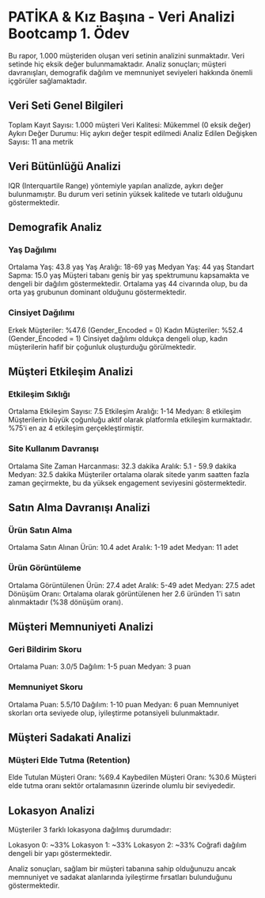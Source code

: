 # PATİKA & Kız Başına - Veri Analizi Bootcamp 1. Ödev

Bu rapor, 1.000 müşteriden oluşan veri setinin analizini sunmaktadır. Veri setinde hiç eksik değer bulunmamaktadır. 
Analiz sonuçları; müşteri davranışları, demografik dağılım ve memnuniyet seviyeleri hakkında önemli içgörüler sağlamaktadır.

## Veri Seti Genel Bilgileri

Toplam Kayıt Sayısı: 1.000 müşteri
Veri Kalitesi: Mükemmel (0 eksik değer)
Aykırı Değer Durumu: Hiç aykırı değer tespit edilmedi
Analiz Edilen Değişken Sayısı: 11 ana metrik

## Veri Bütünlüğü Analizi

IQR (Interquartile Range) yöntemiyle yapılan analizde, aykırı değer bulunmamıştır. Bu durum veri setinin yüksek kalitede ve tutarlı olduğunu göstermektedir.

## Demografik Analiz

### Yaş Dağılımı

Ortalama Yaş: 43.8 yaş
Yaş Aralığı: 18-69 yaş
Medyan Yaş: 44 yaş
Standart Sapma: 15.0 yaş
Müşteri tabanı geniş bir yaş spektrumunu kapsamakta ve dengeli bir dağılım göstermektedir. Ortalama yaş 44 civarında olup, bu da orta yaş grubunun dominant olduğunu göstermektedir.

### Cinsiyet Dağılımı

Erkek Müşteriler: %47.6 (Gender_Encoded = 0)
Kadın Müşteriler: %52.4 (Gender_Encoded = 1)
Cinsiyet dağılımı oldukça dengeli olup, kadın müşterilerin hafif bir çoğunluk oluşturduğu görülmektedir.

## Müşteri Etkileşim Analizi

### Etkileşim Sıklığı

Ortalama Etkileşim Sayısı: 7.5
Etkileşim Aralığı: 1-14
Medyan: 8 etkileşim
Müşterilerin büyük çoğunluğu aktif olarak platformla etkileşim kurmaktadır. %75'i en az 4 etkileşim gerçekleştirmiştir.

### Site Kullanım Davranışı

Ortalama Site Zaman Harcanması: 32.3 dakika
Aralık: 5.1 - 59.9 dakika
Medyan: 32.5 dakika
Müşteriler ortalama olarak sitede yarım saatten fazla zaman geçirmekte, bu da yüksek engagement seviyesini göstermektedir.

## Satın Alma Davranışı Analizi

### Ürün Satın Alma

Ortalama Satın Alınan Ürün: 10.4 adet
Aralık: 1-19 adet
Medyan: 11 adet

### Ürün Görüntüleme

Ortalama Görüntülenen Ürün: 27.4 adet
Aralık: 5-49 adet
Medyan: 27.5 adet
Dönüşüm Oranı: Ortalama olarak görüntülenen her 2.6 üründen 1'i satın alınmaktadır (%38 dönüşüm oranı).

## Müşteri Memnuniyeti Analizi

### Geri Bildirim Skoru

Ortalama Puan: 3.0/5
Dağılım: 1-5 puan
Medyan: 3 puan

### Memnuniyet Skoru

Ortalama Puan: 5.5/10
Dağılım: 1-10 puan
Medyan: 6 puan
Memnuniyet skorları orta seviyede olup, iyileştirme potansiyeli bulunmaktadır.

## Müşteri Sadakati Analizi

### Müşteri Elde Tutma (Retention)

Elde Tutulan Müşteri Oranı: %69.4
Kaybedilen Müşteri Oranı: %30.6
Müşteri elde tutma oranı sektör ortalamasının üzerinde olumlu bir seviyededir.

## Lokasyon Analizi

Müşteriler 3 farklı lokasyona dağılmış durumdadır:

Lokasyon 0: ~33%
Lokasyon 1: ~33%
Lokasyon 2: ~33%
Coğrafi dağılım dengeli bir yapı göstermektedir.

Analiz sonuçları, sağlam bir müşteri tabanına sahip olduğunuzu ancak memnuniyet ve sadakat alanlarında iyileştirme fırsatları bulunduğunu göstermektedir. 
